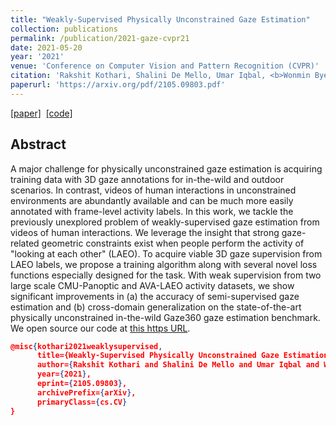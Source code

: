 ```yaml
---
title: "Weakly-Supervised Physically Unconstrained Gaze Estimation"
collection: publications
permalink: /publication/2021-gaze-cvpr21
date: 2021-05-20
year: '2021'
venue: 'Conference on Computer Vision and Pattern Recognition (CVPR)'
citation: 'Rakshit Kothari, Shalini De Mello, Umar Iqbal, <b>Wonmin Byeon</b>, Seonwook Park, Jan Kautz <b>|</b> <i>CVPR 2021 (oral)</i> '
paperurl: 'https://arxiv.org/pdf/2105.09803.pdf'
---
```

[[paper]](https://arxiv.org/pdf/2105.09803.pdf) &nbsp;[[code]](https://github.com/NVlabs/weakly-supervised-gaze)

## Abstract
A major challenge for physically unconstrained gaze estimation is acquiring training data with 3D gaze annotations for in-the-wild and outdoor scenarios. In contrast, videos of human interactions in unconstrained environments are abundantly available and can be much more easily annotated with frame-level activity labels. In this work, we tackle the previously unexplored problem of weakly-supervised gaze estimation from videos of human interactions. We leverage the insight that strong gaze-related geometric constraints exist when people perform the activity of "looking at each other" (LAEO). To acquire viable 3D gaze supervision from LAEO labels, we propose a training algorithm along with several novel loss functions especially designed for the task. With weak supervision from two large scale CMU-Panoptic and AVA-LAEO activity datasets, we show significant improvements in (a) the accuracy of semi-supervised gaze estimation and (b) cross-domain generalization on the state-of-the-art physically unconstrained in-the-wild Gaze360 gaze estimation benchmark. We open source our code at [this https URL](https://github.com/NVlabs/weakly-supervised-gaze). 



~~~json
@misc{kothari2021weaklysupervised,
      title={Weakly-Supervised Physically Unconstrained Gaze Estimation}, 
      author={Rakshit Kothari and Shalini De Mello and Umar Iqbal and Wonmin Byeon and Seonwook Park and Jan Kautz},
      year={2021},
      eprint={2105.09803},
      archivePrefix={arXiv},
      primaryClass={cs.CV}
}
~~~

